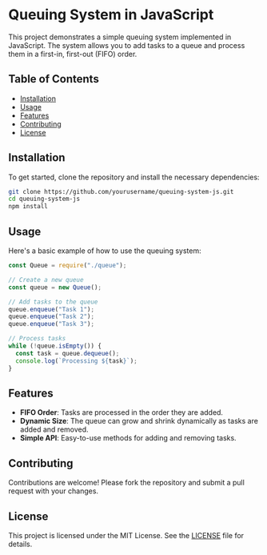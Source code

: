 # Queuing System in JavaScript

This project demonstrates a simple queuing system implemented in JavaScript. The system allows you to add tasks to a queue and process them in a first-in, first-out (FIFO) order.

## Table of Contents

- [Installation](#installation)
- [Usage](#usage)
- [Features](#features)
- [Contributing](#contributing)
- [License](#license)

## Installation

To get started, clone the repository and install the necessary dependencies:

```bash
git clone https://github.com/yourusername/queuing-system-js.git
cd queuing-system-js
npm install
```

## Usage

Here's a basic example of how to use the queuing system:

```javascript
const Queue = require("./queue");

// Create a new queue
const queue = new Queue();

// Add tasks to the queue
queue.enqueue("Task 1");
queue.enqueue("Task 2");
queue.enqueue("Task 3");

// Process tasks
while (!queue.isEmpty()) {
  const task = queue.dequeue();
  console.log(`Processing ${task}`);
}
```

## Features

- **FIFO Order**: Tasks are processed in the order they are added.
- **Dynamic Size**: The queue can grow and shrink dynamically as tasks are added and removed.
- **Simple API**: Easy-to-use methods for adding and removing tasks.

## Contributing

Contributions are welcome! Please fork the repository and submit a pull request with your changes.

## License

This project is licensed under the MIT License. See the [LICENSE](LICENSE) file for details.
